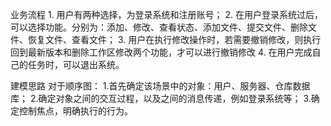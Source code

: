 



业务流程	1.	用户有两种选择，为登录系统和注册账号；
2.	在用户登录系统过后，可以选择功能。分别为：添加、修改、查看状态、添加文件、提交文件、删除文件、恢复文件、查看文件；
3.	用户在执行修改操作时，若需要撤销修改，则执行回到最新版本和删除工作区修改两个功能，才可以进行撤销修改
4.	在用户完成自己的任务时，可以退出系统。



建模思路	对于顺序图：
1.首先确定该场景中的对象：用户、服务器、仓库数据库；
2.确定对象之间的交互过程，以及之间的消息传递，例如登录系统等；
3.确定控制焦点，明确执行的行为。
